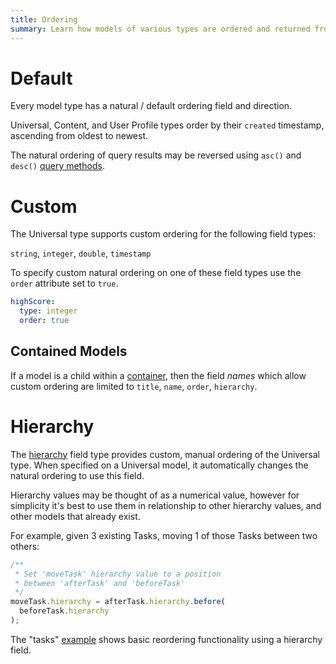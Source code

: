 ```yaml
---
title: Ordering
summary: Learn how models of various types are ordered and returned from query results.
---
```


# Default

Every model type has a natural / default ordering field and direction.

Universal, Content, and User Profile types order by their `created`
timestamp, ascending from oldest to newest.

The natural ordering of query results may be reversed
using `asc()` and `desc()`
[query methods](/🗄/Article/scripting/queries.md).

# Custom 

The Universal type supports custom ordering for the following field types:

`string`, `integer`, `double`, `timestamp`

To specify custom natural ordering on one of these field
types use the `order` attribute set to `true`.

```yaml
highScore:
  type: integer
  order: true
```

## Contained Models

If a model is a child within a [container](/🗄/Article/models/containers.md),
then the field _names_ which allow custom ordering are limited to
`title`, `name`, `order`, `hierarchy`.

# Hierarchy

The [hierarchy](/🗄/Article/models/fields.md#hierarchy) field type
provides custom, manual ordering of the Universal type.
When specified on a Universal model, it automatically changes the
natural ordering to use this field.

Hierarchy values may be thought of as a numerical value,
however for simplicity it's best to use them in relationship
to other hierarchy values, and other models that already exist.

For example, given 3 existing Tasks, moving 1 of those Tasks
between two others:

```javascript
/**
 * Set 'moveTask' hierarchy value to a position 
 * between 'afterTask' and 'beforeTask'
 */
moveTask.hierarchy = afterTask.hierarchy.before(
  beforeTask.hierarchy
);
```

The "tasks"
<a href="https://github.com/stacklane-blueprints/tasks.git">example</a>
shows basic reordering functionality using a hierarchy field.